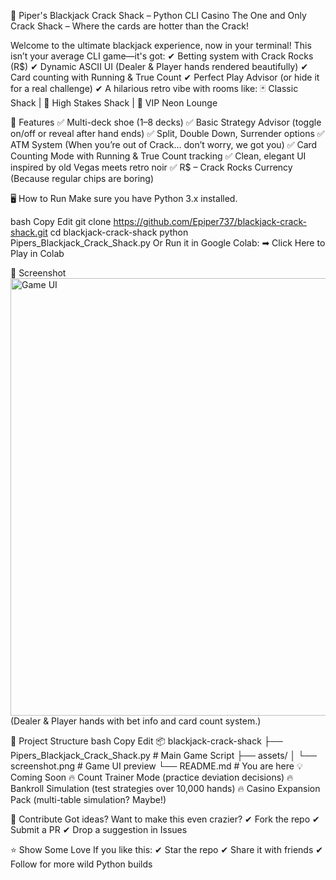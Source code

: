 🎰 Piper's Blackjack Crack Shack – Python CLI Casino
The One and Only Crack Shack – Where the cards are hotter than the Crack!

Welcome to the ultimate blackjack experience, now in your terminal!
This isn’t your average CLI game—it's got:
✔ Betting system with Crack Rocks (R$)
✔ Dynamic ASCII UI (Dealer & Player hands rendered beautifully)
✔ Card counting with Running & True Count
✔ Perfect Play Advisor (or hide it for a real challenge)
✔ A hilarious retro vibe with rooms like:
🃏 Classic Shack | 💎 High Stakes Shack | 🌌 VIP Neon Lounge

🧠 Features
✅ Multi-deck shoe (1–8 decks)
✅ Basic Strategy Advisor (toggle on/off or reveal after hand ends)
✅ Split, Double Down, Surrender options
✅ ATM System (When you’re out of Crack… don’t worry, we got you)
✅ Card Counting Mode with Running & True Count tracking
✅ Clean, elegant UI inspired by old Vegas meets retro noir
✅ R$ – Crack Rocks Currency (Because regular chips are boring)

🖥 How to Run
Make sure you have Python 3.x installed.

bash
Copy
Edit
git clone https://github.com/Epiper737/blackjack-crack-shack.git
cd blackjack-crack-shack
python Pipers_Blackjack_Crack_Shack.py
Or Run it in Google Colab:
➡ Click Here to Play in Colab

📸 Screenshot
<img src="./assets/screenshot.png" alt="Game UI" width="700"/>
(Dealer & Player hands with bet info and card count system.)

📁 Project Structure
bash
Copy
Edit
📦 blackjack-crack-shack
├── Pipers_Blackjack_Crack_Shack.py   # Main Game Script
├── assets/
│   └── screenshot.png               # Game UI preview
└── README.md                        # You are here
💡 Coming Soon
🔥 Count Trainer Mode (practice deviation decisions)
🔥 Bankroll Simulation (test strategies over 10,000 hands)
🔥 Casino Expansion Pack (multi-table simulation? Maybe!)

🤝 Contribute
Got ideas? Want to make this even crazier?
✔ Fork the repo
✔ Submit a PR
✔ Drop a suggestion in Issues

⭐ Show Some Love
If you like this:
✔ Star the repo
✔ Share it with friends
✔ Follow for more wild Python builds
